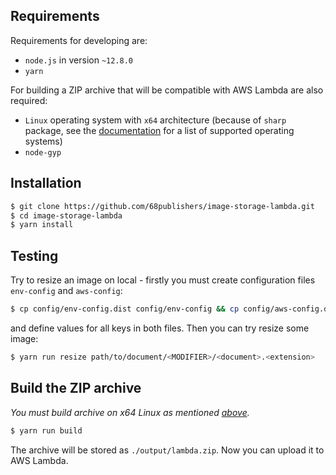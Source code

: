 ## Requirements

Requirements for developing are:

- `node.js` in version `~12.8.0`
- `yarn`

For building a ZIP archive that will be compatible with AWS Lambda are also required:

- `Linux` operating system with `x64` architecture (because of `sharp` package, see the [documentation](https://sharp.pixelplumbing.com/en/stable/install/#linux) for a list of supported operating systems)
- `node-gyp`

## Installation

```bash
$ git clone https://github.com/68publishers/image-storage-lambda.git
$ cd image-storage-lambda
$ yarn install
```

## Testing
Try to resize an image on local - firstly you must create configuration files `env-config` and `aws-config`:

```bash
$ cp config/env-config.dist config/env-config && cp config/aws-config.dist config/aws-config
```

and define values for all keys in both files. Then you can try resize some image:

```bash
$ yarn run resize path/to/document/<MODIFIER>/<document>.<extension>
```

## Build the ZIP archive

*You must build archive on x64 Linux as mentioned [above](#requirements).*

```bash
$ yarn run build
```

The archive will be stored as `./output/lambda.zip`. Now you can upload it to AWS Lambda.
